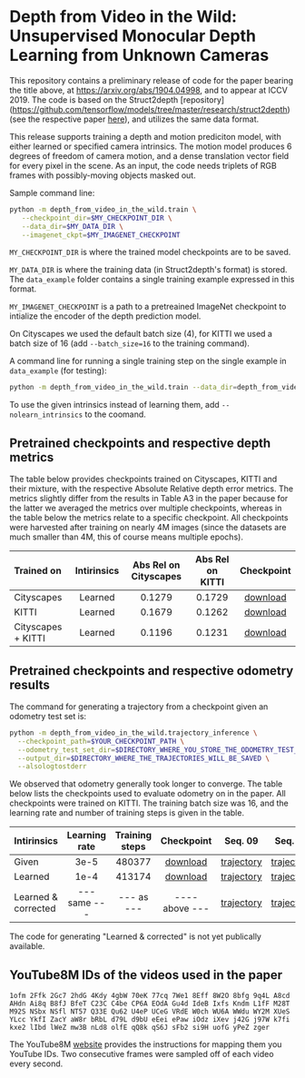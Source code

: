# Depth from Video in the Wild: Unsupervised Monocular Depth Learning from Unknown Cameras

This repository contains a preliminary release of code for the paper bearing the
title above, at https://arxiv.org/abs/1904.04998, and to appear at ICCV 2019.
The code is based on the Struct2depth [repository]
(https://github.com/tensorflow/models/tree/master/research/struct2depth)
(see the respective paper [here](https://arxiv.org/abs/1811.06152)), 
and utilizes the same data format.

This release supports training a depth and motion prediciton model, with either
learned or specified camera intrinsics. The motion model produces 6 degrees of
freedom of camera motion, and a dense translation vector field for every pixel
in the scene. As an input, the code needs triplets of RGB frames with
possibly-moving objects masked out.

Sample command line:

```bash
python -m depth_from_video_in_the_wild.train \
   --checkpoint_dir=$MY_CHECKPOINT_DIR \
   --data_dir=$MY_DATA_DIR \
   --imagenet_ckpt=$MY_IMAGENET_CHECKPOINT
```

`MY_CHECKPOINT_DIR` is where the trained model checkpoints are to be saved.

`MY_DATA_DIR` is where the training data (in Struct2depth's format) is stored.
The `data_example` folder contains a single training example expressed in this
format.

`MY_IMAGENET_CHECKPOINT` is a path to a pretreained ImageNet checkpoint to
intialize the encoder of the depth prediction model.

On Cityscapes we used the default batch size (4), for KITTI we used a batch
size of 16 (add `--batch_size=16` to the training command).

A command line for running a single training step on the single example in
`data_example` (for testing):

```bash
python -m depth_from_video_in_the_wild.train --data_dir=depth_from_video_in_the_wild/data_example --checkpoint_dir=/tmp/my_experiment --train_steps=1
```

To use the given intrinsics instead of learning them, add
`--nolearn_intrinsics` to the coomand.

## Pretrained checkpoints and respective depth metrics
The table below provides checkpoints trained on Cityscapes, KITTI and their
mixture, with the respective Absolute Relative depth error metrics. The metrics
slightly differ from the results in Table A3 in the paper because for the latter
we averaged the metrics over multiple checkpoints, whereas in the table below
the metrics relate to a specific checkpoint. All checkpoints were harvested
after training on nearly 4M images (since the datasets are much smaller than 4M,
this of course means multiple epochs).

<center>

|Trained on |Intirinsics|Abs Rel on Cityscapes       |Abs Rel on KITTI|Checkpoint|
|:----------|:---------:|:------:|:-------:|:-------:|
|Cityscapes|Learned| 0.1279|0.1729| [download](https://www.googleapis.com/download/storage/v1/b/gresearch/o/depth_from_video_in_the_wild%2Fcheckpoints%2Fcityscapes_learned_intrinsics.zip?generation=1566493765410932&alt=media)|
|KITTI|Learned| 0.1679|0.1262| [download](https://www.googleapis.com/download/storage/v1/b/gresearch/o/depth_from_video_in_the_wild%2Fcheckpoints%2Fkitti_learned_intrinsics.zip?generation=1566493768934649&alt=media)|
|Cityscapes + KITTI | Learned | 0.1196 | 0.1231 | [download](https://www.googleapis.com/download/storage/v1/b/gresearch/o/depth_from_video_in_the_wild%2Fcheckpoints%2Fcityscapes_kitti_learned_intrinsics.zip?generation=1566493762028542&alt=media)

</center>

## Pretrained checkpoints and respective odometry results
The command for generating a trajectory from a checkpoint given an odometry test
set is:

```bash
python -m depth_from_video_in_the_wild.trajectory_inference \
  --checkpoint_path=$YOUR_CHECKPOINT_PATH \
  --odometry_test_set_dir=$DIRECTORY_WHERE_YOU_STORE_THE_ODOMETRY_TEST_SET \
  --output_dir=$DIRECTORY_WHERE_THE_TRAJECTORIES_WILL_BE_SAVED \
  --alsologtostderr
```

We observed that odometry generally took longer to converge. The table below
lists the checkpoints used to evaluate odometry on in the paper. All checkpoints
were trained on KITTI. The training batch size was 16, and the learning rate and
number of training steps is given in the table.

<center>

|Intirinsics|Learning rate|Training steps|Checkpoint|Seq. 09|Seq. 10|
|:---------|:------:|:-------:|:-------:|:---:|:---:|
|Given| 3e-5|480377| [download](https://www.googleapis.com/download/storage/v1/b/gresearch/o/depth_from_video_in_the_wild%2Fcheckpoints%2Fcityscapes_learned_intrinsics.zip?generation=1566493765410932&alt=media)|[trajectory](https://www.googleapis.com/download/storage/v1/b/gresearch/o/depth_from_video_in_the_wild%2Fodometry%2Fgiven_intrinsics_trajectory_odo09.txt?generation=1568247377779913&alt=media) | [trajectory](https://www.googleapis.com/download/storage/v1/b/gresearch/o/depth_from_video_in_the_wild%2Fodometry%2Flearned_intrinsics_trajectory_odo10.txt?generation=1568247378745091&alt=media)
|Learned| 1e-4|413174| [download](https://www.googleapis.com/download/storage/v1/b/gresearch/o/depth_from_video_in_the_wild%2Fcheckpoints%2Fkitti_odometry_learned_intrinsics.zip?generation=1568245497722898&alt=media)| [trajectory](https://www.googleapis.com/download/storage/v1/b/gresearch/o/depth_from_video_in_the_wild%2Fodometry%2Flearned_intrinsics_trajectory_odo09.txt?generation=1568247378516045&alt=media) | [trajectory](https://www.googleapis.com/download/storage/v1/b/gresearch/o/depth_from_video_in_the_wild%2Fodometry%2Flearned_intrinsics_trajectory_odo10.txt?generation=1568247378745091&alt=media)
| Learned & corrected |  --- same ---| --- as --- | ---- above --- |[trajectory](https://www.googleapis.com/download/storage/v1/b/gresearch/o/depth_from_video_in_the_wild%2Fodometry%2Fcorrected_intrinsics_trajectory_odo09.txt?generation=1568247377030930&alt=media) |[trajectory](https://www.googleapis.com/download/storage/v1/b/gresearch/o/depth_from_video_in_the_wild%2Fodometry%2Fcorrected_intrinsics_trajectory_odo10.txt?generation=1568247377401528&alt=media)|
</center>

The code for generating "Learned & corrected" is not yet publically available.



## YouTube8M IDs of the videos used in the paper
`1ofm 2Ffk 2Gc7 2hdG 4Kdy 4gbW 70eK 77cq 7We1 8Eff 8W2O 8bfg 9q4L A8cd AHdn Ai8q
B8fJ BfeT C23C C4be CP6A EOdA Gu4d IdeB Ixfs Kndm L1fF M28T M92S NSbx NSfl NT57
Q33E Qu62 U4eP UCeG VRdE W0ch WU6A WWdu WY2M XUeS YLcc YkfI ZacY aW8r bRbL d79L
d9bU eEei ePaw iOdz iXev j42G j97W k7fi kxe2 lIbd lWeZ mw3B nLd8 olfE qQ8k qS6J
sFb2 si9H uofG yPeZ zger`

The YouTube8M [website](https://research.google.com/youtube8m/) provides the
instructions for mapping them you YouTube IDs. Two consecutive frames were
sampled off of each video every second.


